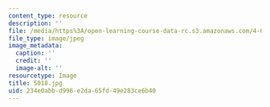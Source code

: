 ```yaml
---
content_type: resource
description: ''
file: /media/https%3A/open-learning-course-data-rc.s3.amazonaws.com/4-614-religious-architecture-and-islamic-cultures-fall-2002/234e0abbd996e2da65fd49e283ce6b40_5018.jpg
file_type: image/jpeg
image_metadata:
  caption: ''
  credit: ''
  image-alt: ''
resourcetype: Image
title: 5018.jpg
uid: 234e0abb-d996-e2da-65fd-49e283ce6b40
---
```

